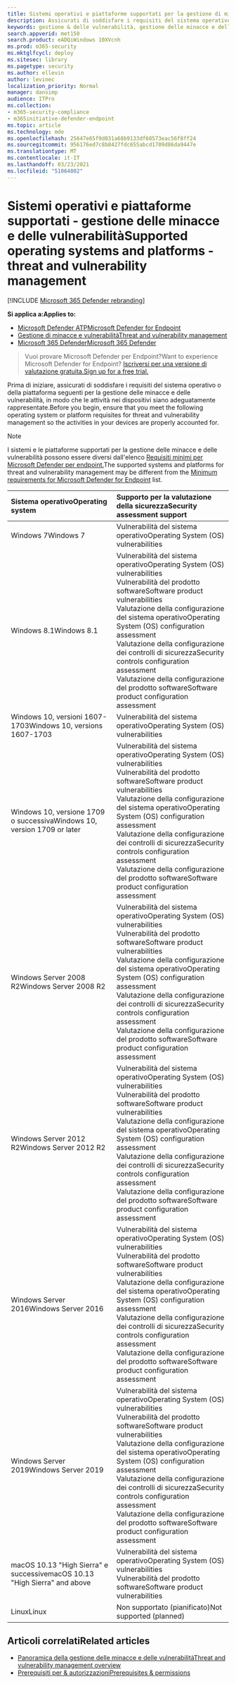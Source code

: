 ```yaml
---
title: Sistemi operativi e piattaforme supportati per la gestione di minacce e vulnerabilità
description: Assicurati di soddisfare i requisiti del sistema operativo o della piattaforma per la gestione delle minacce e delle vulnerabilità, in modo che le attività in tutti i dispositivi siano adeguatamente rappresentate.
keywords: gestione & delle vulnerabilità, gestione delle minacce e delle vulnerabilità, sistema operativo, requisiti della piattaforma, prerequisiti, mdatp-tvm supportato os, mdatp-tvm,
search.appverid: met150
search.product: eADQiWindows 10XVcnh
ms.prod: m365-security
ms.mktglfcycl: deploy
ms.sitesec: library
ms.pagetype: security
ms.author: ellevin
author: levinec
localization_priority: Normal
manager: dansimp
audience: ITPro
ms.collection:
- m365-security-compliance
- m365initiative-defender-endpoint
ms.topic: article
ms.technology: mde
ms.openlocfilehash: 25647e65f9d031a68b9133df68573eac56f8ff24
ms.sourcegitcommit: 956176ed7c8b8427fdc655abcd1709d86da9447e
ms.translationtype: MT
ms.contentlocale: it-IT
ms.lasthandoff: 03/23/2021
ms.locfileid: "51064802"
---
```

# <a name="supported-operating-systems-and-platforms---threat-and-vulnerability-management"></a><span data-ttu-id="a4e90-104">Sistemi operativi e piattaforme supportati - gestione delle minacce e delle vulnerabilità</span><span class="sxs-lookup"><span data-stu-id="a4e90-104">Supported operating systems and platforms - threat and vulnerability management</span></span>

[!INCLUDE [Microsoft 365 Defender rebranding](../../includes/microsoft-defender.md)]

<span data-ttu-id="a4e90-105">**Si applica a:**</span><span class="sxs-lookup"><span data-stu-id="a4e90-105">**Applies to:**</span></span>

- [<span data-ttu-id="a4e90-106">Microsoft Defender ATP</span><span class="sxs-lookup"><span data-stu-id="a4e90-106">Microsoft Defender for Endpoint</span></span>](https://go.microsoft.com/fwlink/?linkid=2154037)
- [<span data-ttu-id="a4e90-107">Gestione di minacce e vulnerabilità</span><span class="sxs-lookup"><span data-stu-id="a4e90-107">Threat and vulnerability management</span></span>](next-gen-threat-and-vuln-mgt.md)
- [<span data-ttu-id="a4e90-108">Microsoft 365 Defender</span><span class="sxs-lookup"><span data-stu-id="a4e90-108">Microsoft 365 Defender</span></span>](https://go.microsoft.com/fwlink/?linkid=2118804)

><span data-ttu-id="a4e90-109">Vuoi provare Microsoft Defender per Endpoint?</span><span class="sxs-lookup"><span data-stu-id="a4e90-109">Want to experience Microsoft Defender for Endpoint?</span></span> [<span data-ttu-id="a4e90-110">Iscriversi per una versione di valutazione gratuita.</span><span class="sxs-lookup"><span data-stu-id="a4e90-110">Sign up for a free trial.</span></span>](https://www.microsoft.com/microsoft-365/windows/microsoft-defender-atp?ocid=docs-wdatp-portaloverview-abovefoldlink)

<span data-ttu-id="a4e90-111">Prima di iniziare, assicurati di soddisfare i requisiti del sistema operativo o della piattaforma seguenti per la gestione delle minacce e delle vulnerabilità, in modo che le attività nei dispositivi siano adeguatamente rappresentate.</span><span class="sxs-lookup"><span data-stu-id="a4e90-111">Before you begin, ensure that you meet the following operating system or platform requisites for threat and vulnerability management so the activities in your devices are properly accounted for.</span></span>

>[!NOTE]
><span data-ttu-id="a4e90-112">I sistemi e le piattaforme supportati per la gestione delle minacce e delle vulnerabilità possono essere diversi dall'elenco [Requisiti minimi per Microsoft Defender per endpoint.](minimum-requirements.md)</span><span class="sxs-lookup"><span data-stu-id="a4e90-112">The supported systems and platforms for threat and vulnerability management may be different from the [Minimum requirements for Microsoft Defender for Endpoint](minimum-requirements.md) list.</span></span>

<span data-ttu-id="a4e90-113">Sistema operativo</span><span class="sxs-lookup"><span data-stu-id="a4e90-113">Operating system</span></span> | <span data-ttu-id="a4e90-114">Supporto per la valutazione della sicurezza</span><span class="sxs-lookup"><span data-stu-id="a4e90-114">Security assessment support</span></span>
:---|:---
<span data-ttu-id="a4e90-115">Windows 7</span><span class="sxs-lookup"><span data-stu-id="a4e90-115">Windows 7</span></span> | <span data-ttu-id="a4e90-116">Vulnerabilità del sistema operativo</span><span class="sxs-lookup"><span data-stu-id="a4e90-116">Operating System (OS) vulnerabilities</span></span>
<span data-ttu-id="a4e90-117">Windows 8.1</span><span class="sxs-lookup"><span data-stu-id="a4e90-117">Windows 8.1</span></span> | <span data-ttu-id="a4e90-118">Vulnerabilità del sistema operativo</span><span class="sxs-lookup"><span data-stu-id="a4e90-118">Operating System (OS) vulnerabilities</span></span><br/><span data-ttu-id="a4e90-119">Vulnerabilità del prodotto software</span><span class="sxs-lookup"><span data-stu-id="a4e90-119">Software product vulnerabilities</span></span><br/><span data-ttu-id="a4e90-120">Valutazione della configurazione del sistema operativo</span><span class="sxs-lookup"><span data-stu-id="a4e90-120">Operating System (OS) configuration assessment</span></span><br/><span data-ttu-id="a4e90-121">Valutazione della configurazione dei controlli di sicurezza</span><span class="sxs-lookup"><span data-stu-id="a4e90-121">Security controls configuration assessment</span></span><br/><span data-ttu-id="a4e90-122">Valutazione della configurazione del prodotto software</span><span class="sxs-lookup"><span data-stu-id="a4e90-122">Software product configuration assessment</span></span> |
<span data-ttu-id="a4e90-123">Windows 10, versioni 1607-1703</span><span class="sxs-lookup"><span data-stu-id="a4e90-123">Windows 10, versions 1607-1703</span></span> | <span data-ttu-id="a4e90-124">Vulnerabilità del sistema operativo</span><span class="sxs-lookup"><span data-stu-id="a4e90-124">Operating System (OS) vulnerabilities</span></span>
<span data-ttu-id="a4e90-125">Windows 10, versione 1709 o successiva</span><span class="sxs-lookup"><span data-stu-id="a4e90-125">Windows 10, version 1709 or later</span></span> |<span data-ttu-id="a4e90-126">Vulnerabilità del sistema operativo</span><span class="sxs-lookup"><span data-stu-id="a4e90-126">Operating System (OS) vulnerabilities</span></span><br/><span data-ttu-id="a4e90-127">Vulnerabilità del prodotto software</span><span class="sxs-lookup"><span data-stu-id="a4e90-127">Software product vulnerabilities</span></span><br/><span data-ttu-id="a4e90-128">Valutazione della configurazione del sistema operativo</span><span class="sxs-lookup"><span data-stu-id="a4e90-128">Operating System (OS) configuration assessment</span></span><br/><span data-ttu-id="a4e90-129">Valutazione della configurazione dei controlli di sicurezza</span><span class="sxs-lookup"><span data-stu-id="a4e90-129">Security controls configuration assessment</span></span><br/><span data-ttu-id="a4e90-130">Valutazione della configurazione del prodotto software</span><span class="sxs-lookup"><span data-stu-id="a4e90-130">Software product configuration assessment</span></span>
<span data-ttu-id="a4e90-131">Windows Server 2008 R2</span><span class="sxs-lookup"><span data-stu-id="a4e90-131">Windows Server 2008 R2</span></span> | <span data-ttu-id="a4e90-132">Vulnerabilità del sistema operativo</span><span class="sxs-lookup"><span data-stu-id="a4e90-132">Operating System (OS) vulnerabilities</span></span><br/><span data-ttu-id="a4e90-133">Vulnerabilità del prodotto software</span><span class="sxs-lookup"><span data-stu-id="a4e90-133">Software product vulnerabilities</span></span><br/><span data-ttu-id="a4e90-134">Valutazione della configurazione del sistema operativo</span><span class="sxs-lookup"><span data-stu-id="a4e90-134">Operating System (OS) configuration assessment</span></span><br/><span data-ttu-id="a4e90-135">Valutazione della configurazione dei controlli di sicurezza</span><span class="sxs-lookup"><span data-stu-id="a4e90-135">Security controls configuration assessment</span></span><br/><span data-ttu-id="a4e90-136">Valutazione della configurazione del prodotto software</span><span class="sxs-lookup"><span data-stu-id="a4e90-136">Software product configuration assessment</span></span>
<span data-ttu-id="a4e90-137">Windows Server 2012 R2</span><span class="sxs-lookup"><span data-stu-id="a4e90-137">Windows Server 2012 R2</span></span> | <span data-ttu-id="a4e90-138">Vulnerabilità del sistema operativo</span><span class="sxs-lookup"><span data-stu-id="a4e90-138">Operating System (OS) vulnerabilities</span></span><br/><span data-ttu-id="a4e90-139">Vulnerabilità del prodotto software</span><span class="sxs-lookup"><span data-stu-id="a4e90-139">Software product vulnerabilities</span></span><br/><span data-ttu-id="a4e90-140">Valutazione della configurazione del sistema operativo</span><span class="sxs-lookup"><span data-stu-id="a4e90-140">Operating System (OS) configuration assessment</span></span><br/><span data-ttu-id="a4e90-141">Valutazione della configurazione dei controlli di sicurezza</span><span class="sxs-lookup"><span data-stu-id="a4e90-141">Security controls configuration assessment</span></span><br/><span data-ttu-id="a4e90-142">Valutazione della configurazione del prodotto software</span><span class="sxs-lookup"><span data-stu-id="a4e90-142">Software product configuration assessment</span></span>
<span data-ttu-id="a4e90-143">Windows Server 2016</span><span class="sxs-lookup"><span data-stu-id="a4e90-143">Windows Server 2016</span></span> | <span data-ttu-id="a4e90-144">Vulnerabilità del sistema operativo</span><span class="sxs-lookup"><span data-stu-id="a4e90-144">Operating System (OS) vulnerabilities</span></span><br/><span data-ttu-id="a4e90-145">Vulnerabilità del prodotto software</span><span class="sxs-lookup"><span data-stu-id="a4e90-145">Software product vulnerabilities</span></span><br/><span data-ttu-id="a4e90-146">Valutazione della configurazione del sistema operativo</span><span class="sxs-lookup"><span data-stu-id="a4e90-146">Operating System (OS) configuration assessment</span></span><br/><span data-ttu-id="a4e90-147">Valutazione della configurazione dei controlli di sicurezza</span><span class="sxs-lookup"><span data-stu-id="a4e90-147">Security controls configuration assessment</span></span><br/><span data-ttu-id="a4e90-148">Valutazione della configurazione del prodotto software</span><span class="sxs-lookup"><span data-stu-id="a4e90-148">Software product configuration assessment</span></span>
<span data-ttu-id="a4e90-149">Windows Server 2019</span><span class="sxs-lookup"><span data-stu-id="a4e90-149">Windows Server 2019</span></span> | <span data-ttu-id="a4e90-150">Vulnerabilità del sistema operativo</span><span class="sxs-lookup"><span data-stu-id="a4e90-150">Operating System (OS) vulnerabilities</span></span><br/><span data-ttu-id="a4e90-151">Vulnerabilità del prodotto software</span><span class="sxs-lookup"><span data-stu-id="a4e90-151">Software product vulnerabilities</span></span><br/><span data-ttu-id="a4e90-152">Valutazione della configurazione del sistema operativo</span><span class="sxs-lookup"><span data-stu-id="a4e90-152">Operating System (OS) configuration assessment</span></span><br/><span data-ttu-id="a4e90-153">Valutazione della configurazione dei controlli di sicurezza</span><span class="sxs-lookup"><span data-stu-id="a4e90-153">Security controls configuration assessment</span></span><br/><span data-ttu-id="a4e90-154">Valutazione della configurazione del prodotto software</span><span class="sxs-lookup"><span data-stu-id="a4e90-154">Software product configuration assessment</span></span>
<span data-ttu-id="a4e90-155">macOS 10.13 "High Sierra" e successive</span><span class="sxs-lookup"><span data-stu-id="a4e90-155">macOS 10.13 "High Sierra" and above</span></span> | <span data-ttu-id="a4e90-156">Vulnerabilità del sistema operativo</span><span class="sxs-lookup"><span data-stu-id="a4e90-156">Operating System (OS) vulnerabilities</span></span><br/><span data-ttu-id="a4e90-157">Vulnerabilità del prodotto software</span><span class="sxs-lookup"><span data-stu-id="a4e90-157">Software product vulnerabilities</span></span> 
<span data-ttu-id="a4e90-158">Linux</span><span class="sxs-lookup"><span data-stu-id="a4e90-158">Linux</span></span> | <span data-ttu-id="a4e90-159">Non supportato (pianificato)</span><span class="sxs-lookup"><span data-stu-id="a4e90-159">Not supported (planned)</span></span>

## <a name="related-articles"></a><span data-ttu-id="a4e90-160">Articoli correlati</span><span class="sxs-lookup"><span data-stu-id="a4e90-160">Related articles</span></span>

- [<span data-ttu-id="a4e90-161">Panoramica della gestione delle minacce e delle vulnerabilità</span><span class="sxs-lookup"><span data-stu-id="a4e90-161">Threat and vulnerability management overview</span></span>](next-gen-threat-and-vuln-mgt.md)
- [<span data-ttu-id="a4e90-162">Prerequisiti per & autorizzazioni</span><span class="sxs-lookup"><span data-stu-id="a4e90-162">Prerequisites & permissions</span></span>](tvm-prerequisites.md)
